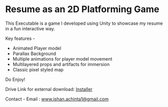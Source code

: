 # Resume as an 2D Platforming Game

This Executable is a game I developed using Unity to showcase my resume in a fun interactive way.

Key features -
* Animated Player model
* Parallax Background
* Multiple animations for player model movement
* Multilayered props and artifacts for immersion
* Classic pixel styled map

Do Enjoy!

Drive Link for external download: [Installer](https://drive.google.com/drive/folders/1iDxHMJ0z9cdu4m0cVNHGQm5WVWXDa9s7?usp=sharing)

Contact -
Email : www.ishan.achinta1@gmail.com
